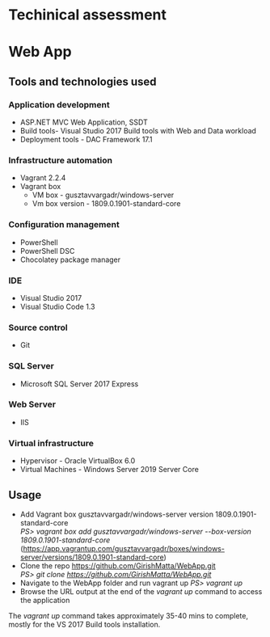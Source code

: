 # Techinical assessment

# Web App

## Tools and technologies used

### Application development
- ASP.NET MVC Web Application, SSDT
- Build tools- Visual Studio 2017 Build tools with Web and Data workload
- Deployment tools - DAC Framework 17.1

### Infrastructure automation
- Vagrant 2.2.4
- Vagrant box
    - VM box - gusztavvargadr/windows-server
    - Vm box version - 1809.0.1901-standard-core

### Configuration management
- PowerShell
- PowerShell DSC
- Chocolatey package manager

### IDE
- Visual Studio 2017
- Visual Studio Code 1.3

### Source control
- Git

### SQL Server
- Microsoft SQL Server 2017 Express

### Web Server
- IIS 

### Virtual infrastructure
- Hypervisor - Oracle VirtualBox 6.0
- Virtual Machines - Windows Server 2019 Server Core

## Usage
- Add Vagrant box gusztavvargadr/windows-server version 1809.0.1901-standard-core <br />
    *PS> vagrant box add gusztavvargadr/windows-server --box-version 1809.0.1901-standard-core*
(https://app.vagrantup.com/gusztavvargadr/boxes/windows-server/versions/1809.0.1901-standard-core)
- Clone the repo https://github.com/GirishMatta/WebApp.git <br />
*PS> git clone https://github.com/GirishMatta/WebApp.git*
- Navigate to the WebApp folder and run vagrant up
*PS> vagrant up*
- Browse the URL output at the end of the *vagrant up* command to access the application

The *vagrant up* command takes approximately 35-40 mins to complete, mostly for the VS 2017 Build tools installation. 

